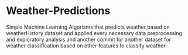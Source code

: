 # Weather-Predictions
Simple Machine Learning Algorisms that predicts weather based on weatherHistory dataset and applied every necessary data preprocessing and exploratory analysis
and another commit for another dataset for weather classification based on other features to classify weather
